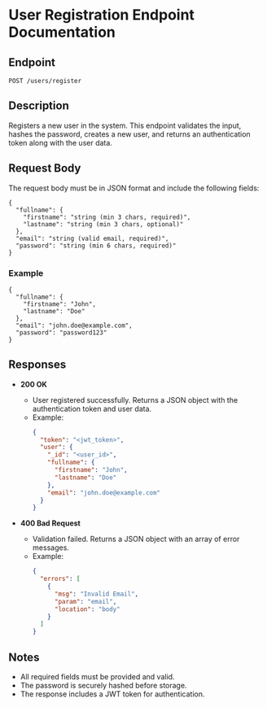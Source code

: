 # User Registration Endpoint Documentation

## Endpoint

`POST /users/register`

## Description

Registers a new user in the system. This endpoint validates the input, hashes the password, creates a new user, and returns an authentication token along with the user data.

## Request Body

The request body must be in JSON format and include the following fields:

```
{
  "fullname": {
    "firstname": "string (min 3 chars, required)",
    "lastname": "string (min 3 chars, optional)"
  },
  "email": "string (valid email, required)",
  "password": "string (min 6 chars, required)"
}
```

### Example

```
{
  "fullname": {
    "firstname": "John",
    "lastname": "Doe"
  },
  "email": "john.doe@example.com",
  "password": "password123"
}
```

## Responses

- **200 OK**
  - User registered successfully. Returns a JSON object with the authentication token and user data.
  - Example:
    ```json
    {
      "token": "<jwt_token>",
      "user": {
        "_id": "<user_id>",
        "fullname": {
          "firstname": "John",
          "lastname": "Doe"
        },
        "email": "john.doe@example.com"
      }
    }
    ```

- **400 Bad Request**
  - Validation failed. Returns a JSON object with an array of error messages.
  - Example:
    ```json
    {
      "errors": [
        {
          "msg": "Invalid Email",
          "param": "email",
          "location": "body"
        }
      ]
    }
    ```

## Notes
- All required fields must be provided and valid.
- The password is securely hashed before storage.
- The response includes a JWT token for authentication.

